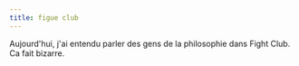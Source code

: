 ```yaml
---
title: figue club
---
```


Aujourd'hui, j'ai entendu parler des gens de la philosophie dans Fight Club.
Ca fait bizarre.

